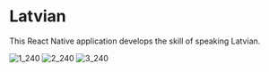 # Latvian
This React Native application develops the skill of speaking Latvian.

![1_240](https://user-images.githubusercontent.com/55412563/123690420-060cea80-d85d-11eb-8686-55bae72eb149.jpg)
![2_240](https://user-images.githubusercontent.com/55412563/123690430-0907db00-d85d-11eb-828c-bb8a27d19429.jpg)
![3_240](https://user-images.githubusercontent.com/55412563/123690443-0d33f880-d85d-11eb-8ec0-f325de775a76.jpg)

